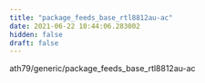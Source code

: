 ```yaml
---
title: "package_feeds_base_rtl8812au-ac"
date: 2021-06-22 10:44:06.283002
hidden: false
draft: false
---
```


ath79/generic/package_feeds_base_rtl8812au-ac

